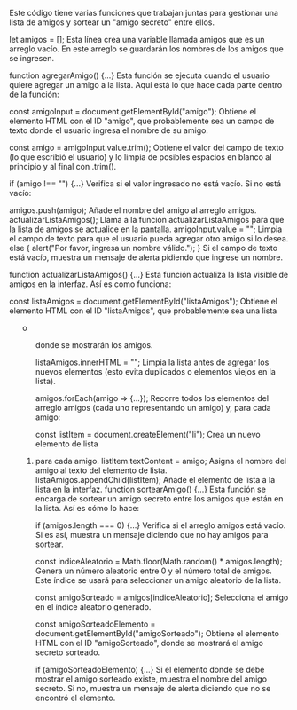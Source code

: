 Este código tiene varias funciones que trabajan juntas para gestionar una lista de amigos y sortear un "amigo secreto" entre ellos.

let amigos = [];
Esta línea crea una variable llamada amigos que es un arreglo vacío. En este arreglo se guardarán los nombres de los amigos que se ingresen.

function agregarAmigo() {...}
Esta función se ejecuta cuando el usuario quiere agregar un amigo a la lista. Aquí está lo que hace cada parte dentro de la función:

const amigoInput = document.getElementById("amigo");
Obtiene el elemento HTML con el ID "amigo", que probablemente sea un campo de texto donde el usuario ingresa el nombre de su amigo.

const amigo = amigoInput.value.trim();
Obtiene el valor del campo de texto (lo que escribió el usuario) y lo limpia de posibles espacios en blanco al principio y al final con .trim().

if (amigo !== "") {...}
Verifica si el valor ingresado no está vacío. Si no está vacío:

amigos.push(amigo);
Añade el nombre del amigo al arreglo amigos.
actualizarListaAmigos();
Llama a la función actualizarListaAmigos para que la lista de amigos se actualice en la pantalla.
amigoInput.value = "";
Limpia el campo de texto para que el usuario pueda agregar otro amigo si lo desea.
else { alert("Por favor, ingresa un nombre válido."); }
Si el campo de texto está vacío, muestra un mensaje de alerta pidiendo que ingrese un nombre.

function actualizarListaAmigos() {...}
Esta función actualiza la lista visible de amigos en la interfaz. Así es como funciona:

const listaAmigos = document.getElementById("listaAmigos");
Obtiene el elemento HTML con el ID "listaAmigos", que probablemente sea una lista <ul> o <ol> donde se mostrarán los amigos.

listaAmigos.innerHTML = "";
Limpia la lista antes de agregar los nuevos elementos (esto evita duplicados o elementos viejos en la lista).

amigos.forEach(amigo => {...});
Recorre todos los elementos del arreglo amigos (cada uno representando un amigo) y, para cada amigo:

const listItem = document.createElement("li");
Crea un nuevo elemento de lista <li> para cada amigo.
listItem.textContent = amigo;
Asigna el nombre del amigo al texto del elemento de lista.
listaAmigos.appendChild(listItem);
Añade el elemento de lista a la lista en la interfaz.
function sortearAmigo() {...}
Esta función se encarga de sortear un amigo secreto entre los amigos que están en la lista. Así es cómo lo hace:

if (amigos.length === 0) {...}
Verifica si el arreglo amigos está vacío. Si es así, muestra un mensaje diciendo que no hay amigos para sortear.

const indiceAleatorio = Math.floor(Math.random() * amigos.length);
Genera un número aleatorio entre 0 y el número total de amigos. Este índice se usará para seleccionar un amigo aleatorio de la lista.

const amigoSorteado = amigos[indiceAleatorio];
Selecciona el amigo en el índice aleatorio generado.

const amigoSorteadoElemento = document.getElementById("amigoSorteado");
Obtiene el elemento HTML con el ID "amigoSorteado", donde se mostrará el amigo secreto sorteado.

if (amigoSorteadoElemento) {...}
Si el elemento donde se debe mostrar el amigo sorteado existe, muestra el nombre del amigo secreto. Si no, muestra un mensaje de alerta diciendo que no se encontró el elemento.

